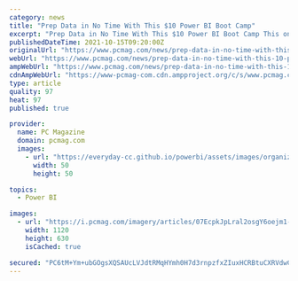 ```yaml
---
category: news
title: "Prep Data in No Time With This $10 Power BI Boot Camp"
excerpt: "Prep Data in No Time With This $10 Power BI Boot Camp This online course on Power Query and other Excel tools is a must-have for anyone working with data. By StackCommerce Team"
publishedDateTime: 2021-10-15T09:20:00Z
originalUrl: "https://www.pcmag.com/news/prep-data-in-no-time-with-this-10-power-bi-boot-camp"
webUrl: "https://www.pcmag.com/news/prep-data-in-no-time-with-this-10-power-bi-boot-camp"
ampWebUrl: "https://www.pcmag.com/news/prep-data-in-no-time-with-this-10-power-bi-boot-camp?amp=true"
cdnAmpWebUrl: "https://www-pcmag-com.cdn.ampproject.org/c/s/www.pcmag.com/news/prep-data-in-no-time-with-this-10-power-bi-boot-camp?amp=true"
type: article
quality: 97
heat: 97
published: true

provider:
  name: PC Magazine
  domain: pcmag.com
  images:
    - url: "https://everyday-cc.github.io/powerbi/assets/images/organizations/pcmag.com-50x50.jpg"
      width: 50
      height: 50

topics:
  - Power BI

images:
  - url: "https://i.pcmag.com/imagery/articles/07EcpkJpLral2osgY6oejm1-1.1634284199.fit_lim.size_1200x630.jpg"
    width: 1120
    height: 630
    isCached: true

secured: "PC6tM+Ym+ubGOgsXQSAUcLVJdtRMqHYmh0H7d3rnpzfxZIuxHCRBtuCXRVdwC/0hz5kl4ert/Aip8QUzhWGo4JQT+5PUJUEeusZy/qnxu7HyYqSXLXW7Y3qta3umLjIWTm1nn0sI+3V5x0Cenk1dGwUS7IC5EyXhoAgBTa0l8fQnqoTgM8HR9Zsh+bDp0J9GuVxqc9d4M8HOz630HyaXcNjBHcuhqTG7UsCzji+phv6KJlXk2tRQJ0Mc33Q1mBc8EUlANZkHeiZK6AtUOV8S0BCgCau8S2hjZ2BHtZjxKNnhbQJtlt6qr8ydp26rPV9uWIMcDGG5rqwLo7mmww0KbLQhQG2uJBLK/tNZGGEAIlo=;r1miBVIf7Hk+ZAXSwEZGIw=="
---
```



